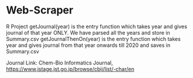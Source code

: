 # Web-Scraper
 R Project
getJournal(year) is the entry function which takes year and gives journal of that year ONLY.
We have parsed all the years and store in Summary.csv
getJournalThenOn(year) is the entry function which takes year and gives journal from that year 
onwards till 2020 and saves in Summary.csv

Journal Link: Chem-Bio Informatics Journal, https://www.jstage.jst.go.jp/browse/cbij/list/-char/en
